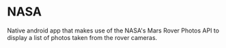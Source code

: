 # NASA
Native android app that makes use of the NASA's Mars Rover Photos API to display a list of photos taken from the rover cameras.
